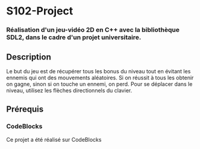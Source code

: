 # S102-Project
### Réalisation d'un jeu-vidéo 2D en C++ avec la bibliothèque SDL2, dans le cadre d'un projet universitaire.

## Description
Le but du jeu est de récupérer tous les bonus du niveau tout en évitant les ennemis qui ont des mouvements aléatoires. Si on réussit à tous les obtenir on gagne, sinon si on touche un ennemi, on perd. Pour se déplacer dans le niveau, utilisez les flèches directionnels du clavier.

## Prérequis

### CodeBlocks
Ce projet a été réalisé sur CodeBlocks
